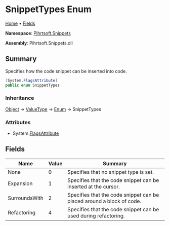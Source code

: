 <a name="_top"></a>

# SnippetTypes Enum

[Home](../../../README.md#_top) &#x2022; [Fields](#fields)

**Namespace**: [Pihrtsoft.Snippets](../README.md#_top)

**Assembly**: Pihrtsoft\.Snippets\.dll

## Summary

Specifies how the code snippet can be inserted into code\.

```csharp
[System.FlagsAttribute]
public enum SnippetTypes
```

### Inheritance

[Object](https://docs.microsoft.com/en-us/dotnet/api/system.object) &#x2192; [ValueType](https://docs.microsoft.com/en-us/dotnet/api/system.valuetype) &#x2192; [Enum](https://docs.microsoft.com/en-us/dotnet/api/system.enum) &#x2192; SnippetTypes

### Attributes

* System\.[FlagsAttribute](https://docs.microsoft.com/en-us/dotnet/api/system.flagsattribute)

## Fields

| Name | Value | Summary |
| ---- | ----- | ------- |
| None | 0 | Specifies that no snippet type is set\. |
| Expansion | 1 | Specifies that the code snippet can be inserted at the cursor\. |
| SurroundsWith | 2 | Specifies that the code snippet can be placed around a block of code\. |
| Refactoring | 4 | Specifies that the code snippet can be used during refactoring\. |

